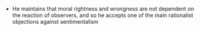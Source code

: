 - He maintains that moral rightness and wrongness are not dependent on the reaction of observers, and so he accepts one of the main rationalist objections against sentimentalism